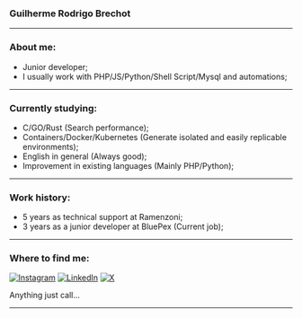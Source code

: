 ### Guilherme Rodrigo Brechot
___
### About me:
* Junior developer;
* I usually work with PHP/JS/Python/Shell Script/Mysql and automations;
___
### Currently studying:
* C/GO/Rust (Search performance);
* Containers/Docker/Kubernetes (Generate isolated and easily replicable environments);
* English in general (Always good);
* Improvement in existing languages ​​(Mainly PHP/Python);
___
### Work history:
* 5 years as technical support at Ramenzoni;
* 3 years as a junior developer at BluePex (Current job);
___
### Where to find me:
[![Instagram](https://img.shields.io/badge/Instagram-%23E4405F.svg?style=for-the-badge&logo=Instagram&logoColor=white)](https://www.instagram.com/guilhermebrechot/?igsh=OTZtenJwZm02aWZ1#)
[![LinkedIn](https://img.shields.io/badge/linkedin-%230077B5.svg?style=for-the-badge&logo=linkedin&logoColor=white)](https://www.linkedin.com/in/guilherme-rodrigo-brechot-544a131b4/)
[![X](https://img.shields.io/badge/X-%23000000.svg?style=for-the-badge&logo=X&logoColor=white)](https://x.com/GuilhermeTIB)

Anything just call...
___
